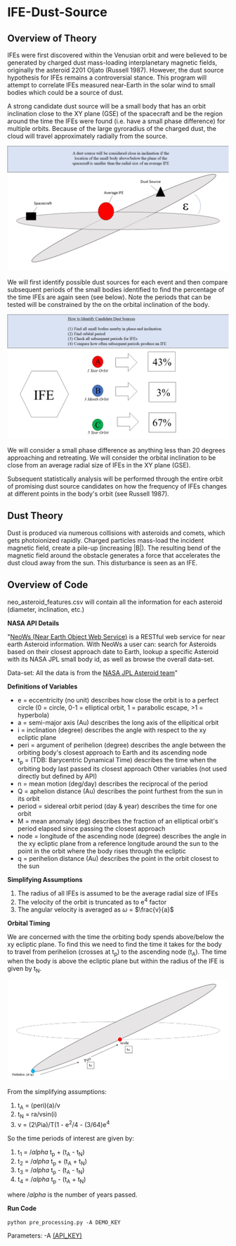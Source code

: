 # IFE-Dust-Source

## Overview of Theory
IFEs were first discovered within the Venusian orbit and were believed to be generated by charged dust mass-loading interplanetary magnetic fields, originally the asteroid 2201 Oljato (Russell 1987). However, the dust source hypothesis for IFEs remains a controversial stance. This program will attempt to correlate IFEs measured near-Earth in the solar wind to small bodies which could be a source of dust.

A strong candidate dust source will be a small body that has an orbit inclination close to the XY plane (GSE) of the spacecraft and be the region around the time the IFEs were found (i.e. have a small phase difference) for multiple orbits. Because of the large gyroradius of the charged dust, the cloud will travel approximately radially from the source.

![Inclination Criteria](acceptable_inclination_criteria.JPG)

We will first identify possible dust sources for each event and then compare subsequent periods of the small bodies identified to find the percentage of the time IFEs are again seen (see below). Note the periods that can be tested will be constrained by the on the orbital inclination of the body.

![Steps to Identify Dust Sources](identify_dust_source_steps.JPG)

We will consider a small phase difference as anything less than 20 degrees approaching and retreating. We will consider the orbital inclination to be close from an average radial size of IFEs in the XY plane (GSE).

Subsequent statistically analysis will be performed through the entire orbit of promising dust source candidates on how the frequency of IFEs changes at different points in the body's orbit (see Russell 1987).

## Dust Theory
Dust is produced via numerous collisions with asteroids and comets, which gets photoionized rapidly. Charged particles mass-load the incident magnetic field, create a pile-up (increasing |B|). The resulting bend of the magnetic field around the obstacle generates a force that accelerates the dust cloud away from the sun. This disturbance is seen as an IFE.


## Overview of Code


neo_asteroid_features.csv will contain all the information for each asteroid (diameter, inclination, etc.) 

**NASA API Details**

"[NeoWs (Near Earth Object Web Service)](https://api.nasa.gov/api.html#NeoWS
"NASA NeoWS API") is a RESTful web service for near earth Asteroid information. With NeoWs a user can: search for Asteroids based on their closest approach date to Earth, lookup a specific Asteroid with its NASA JPL small body id, as well as browse the overall data-set.

Data-set: All the data is from the [NASA JPL Asteroid team](http://neo.jpl.nasa.gov/ "Neo JPL Full Dataset in Online Format")"

**Definitions of Variables**
* e = eccentricity (no unit) describes how close the orbit is to a perfect circle (0 = circle, 0-1 = elliptical orbit, 1 = parabolic escape, >1 = hyperbola)
* a = semi-major axis (Au) describes the long axis of the ellipitical orbit
* i = inclination (degree) describes the angle with respect to the xy ecliptic plane
* peri = argument of perihelion (degree) describes the angle between the orbiting body's closest approach to Earth and its ascending node
* t<sub>p</sub> =  (TDB: Barycentric Dynamical Time) describes the time when the orbiting body last passed its closest approach
Other variables (not used directly but defined by API)
* n = mean motion (deg/day) describes the reciprocal of the period
* Q = aphelion distance (Au) describes the point furthest from the sun in its orbit
* period = sidereal orbit period (day & year) describes the time for one orbit
* M = mean anomaly (deg) describes the fraction of an elliptical orbit's period elapsed since passing the closest approach
* node = longitude of the ascending node (degree) describes the angle in the xy ecliptic plane from a reference longitude around the sun to the point in the orbit where the body rises through the ecliptic
* q = perihelion distance (Au) describes the point in the orbit closest to the sun

**Simplifying Assumptions**
1. The radius of all IFEs is assumed to be the average radial size of IFEs
2. The velocity of the orbit is truncated as to e<sup>4</sup> factor
3. The angular velocity is averaged as $\omega$ = $\frac{v}{a}$ 

**Orbital Timing**

We are concerned with the time the orbiting body spends above/below the xy ecliptic plane. To find this we need to find the time it takes for the body to travel from perihelion (crosses at t<sub>p</sub>) to the ascending node (t<sub>A</sub>). The time when the body is above the ecliptic plane but within the radius of the IFE is given by t<sub>N</sub>.

![timing the orbit](timing_orbit.jpg)

From the simplifying assumptions:

1. t<sub>A</sub> = (peri)(a)/v
2. t<sub>N</sub> = ra/vsin(i)
3. v = (2\Pia)/T(1 - e<sup>2</sup>/4 - (3/64)e<sup>4</sup>

So the time periods of interest are given by:

1. t<sub>1</sub> = $/alpha$ t<sub>p</sub> + (t<sub>A</sub> - t<sub>N</sub>)
2. t<sub>2</sub> = $/alpha$ t<sub>p</sub> + (t<sub>A</sub> + t<sub>N</sub>)
3. t<sub>3</sub> = $/alpha$ t<sub>p</sub> - (t<sub>A</sub> - t<sub>N</sub>)
4. t<sub>4</sub> = $/alpha$ t<sub>p</sub> - (t<sub>A</sub> + t<sub>N</sub>)

where $/alpha$ is the number of years passed.

**Run Code**

`
python pre_processing.py -A DEMO_KEY
`

Parameters: -A [(API_KEY)](https://api.nasa.gov/index.html#apply-for-an-api-key "Get NASA API Key, but a test run works with 'DEMO_KEY'")
